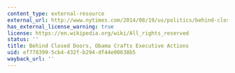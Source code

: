 ```yaml
---
content_type: external-resource
external_url: http://www.nytimes.com/2014/08/19/us/politics/behind-closed-doors-obama-crafts-executive-actions.html
has_external_license_warning: true
license: https://en.wikipedia.org/wiki/All_rights_reserved
status: ''
title: Behind Closed Doors, Obama Crafts Executive Actions
uid: ef778399-5cb4-432f-b294-df44e00638b5
wayback_url: ''
---
```

